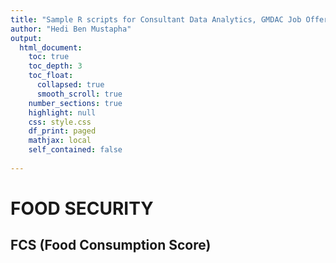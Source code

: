 ```yaml
---
title: "Sample R scripts for Consultant Data Analytics, GMDAC Job Offer"
author: "Hedi Ben Mustapha"
output: 
  html_document:
    toc: true
    toc_depth: 3
    toc_float:
      collapsed: true
      smooth_scroll: true
    number_sections: true
    highlight: null
    css: style.css
    df_print: paged
    mathjax: local
    self_contained: false
    
---
```





# FOOD SECURITY


## FCS (Food Consumption Score)




















